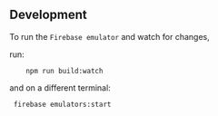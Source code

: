 ## Development

To run the `Firebase emulator` and watch for changes,

run:

```
    npm run build:watch
```

and on a different terminal:

```
 firebase emulators:start
```
